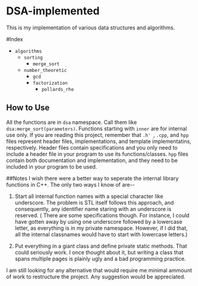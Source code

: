 # DSA-implemented
This is my implementation of various data structures and algorithms. 

#Index
- `algorithms`
  - `sorting`
    - `merge_sort`
  - `number_theoretic`
    - `gcd`
    - `factorization`
      - `pollards_rho`

## How to Use
All the functions are in `dsa` namespace. Call them like `dsa:merge_sort(parameters)`. Functions starting with `inner` are for internal use only. If you are reading this project, remember that `.h' `, `.cpp`, and `hpp` files represent header files, implementations, and template implementatins, respectively. Header files contain specifications and you only need to include a header file in your program to use its functions/classes. `hpp` files contain both documentation and implementation, and they need to be included in your program to be used.

##Notes 
I wish there were a better way to seperate the internal library functions in C++. The only two ways I know of are--

1. Start all internal function names with a special character like underscore. The problem is STL itself follows this approach, and consequently, any identifier name staring with an underscore is reserved. ( There are some specifications though. For instance, I could have gotten away by using one underscore followed by a lowercase letter, as everything is in my private namespace. However, if I did that, all the internal classnames would have to start with lowercase letters.)

2. Put everything in a giant class and define private static methods. That could seriously work. I once thought about it, but writing a class that spans multiple pages is plainly ugly and a bad programming practice.

I am still looking for any alternative that would require me minimal ammount of work to restructure the project. Any suggestion would be appreciated.